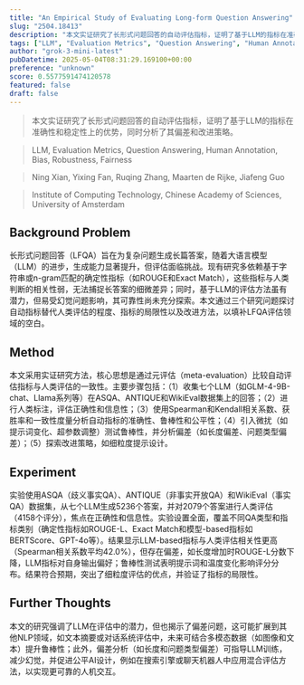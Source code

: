 ```yaml
---
title: "An Empirical Study of Evaluating Long-form Question Answering"
slug: "2504.18413"
description: "本文实证研究了长形式问题回答的自动评估指标，证明了基于LLM的指标在准确性和稳定性上的优势，同时分析了其偏差和改进策略。"
tags: ["LLM", "Evaluation Metrics", "Question Answering", "Human Annotation", "Bias", "Robustness", "Fairness"]
author: "grok-3-mini-latest"
pubDatetime: 2025-05-04T08:31:29.169100+00:00
preference: "unknown"
score: 0.5577591474120578
featured: false
draft: false
---
```


> 本文实证研究了长形式问题回答的自动评估指标，证明了基于LLM的指标在准确性和稳定性上的优势，同时分析了其偏差和改进策略。

> LLM, Evaluation Metrics, Question Answering, Human Annotation, Bias, Robustness, Fairness 

> Ning Xian, Yixing Fan, Ruqing Zhang, Maarten de Rijke, Jiafeng Guo

> Institute of Computing Technology, Chinese Academy of Sciences, University of Amsterdam 

## Background Problem

长形式问题回答（LFQA）旨在为复杂问题生成长篇答案，随着大语言模型（LLM）的进步，生成能力显著提升，但评估面临挑战。现有研究多依赖基于字符串或n-gram匹配的确定性指标（如ROUGE和Exact Match），这些指标与人类判断的相关性弱，无法捕捉长答案的细微差异；同时，基于LLM的评估方法虽有潜力，但易受幻觉问题影响，其可靠性尚未充分探索。本文通过三个研究问题探讨自动指标替代人类评估的程度、指标的局限性以及改进方法，以填补LFQA评估领域的空白。

## Method

本文采用实证研究方法，核心思想是通过元评估（meta-evaluation）比较自动评估指标与人类评估的一致性。主要步骤包括：（1）收集七个LLM（如GLM-4-9B-chat、Llama系列等）在ASQA、ANTIQUE和WikiEval数据集上的回答；（2）进行人类标注，评估正确性和信息性；（3）使用Spearman和Kendall相关系数、获胜率和一致性度量分析自动指标的准确性、鲁棒性和公平性；（4）引入微扰（如提示词变化、超参数调整）测试鲁棒性，并分析偏差（如长度偏差、问题类型偏差）；（5）探索改进策略，如细粒度提示设计。

## Experiment

实验使用ASQA（歧义事实QA）、ANTIQUE（非事实开放QA）和WikiEval（事实QA）数据集，从七个LLM生成5236个答案，并对2079个答案进行人类评估（4158个评分），焦点在正确性和信息性。实验设置全面，覆盖不同QA类型和指标类别（确定性指标如ROUGE-L、Exact Match和模型-based指标如BERTScore、GPT-4o等）。结果显示LLM-based指标与人类评估相关性更高（Spearman相关系数平均42.0%），但存在偏差，如长度增加时ROUGE-L分数下降，LLM指标对自身输出偏好；鲁棒性测试表明提示词和温度变化影响评分分布。结果符合预期，突出了细粒度评估的优点，并验证了指标的局限性。

## Further Thoughts 

本文的研究强调了LLM在评估中的潜力，但也揭示了偏差问题，这可能扩展到其他NLP领域，如文本摘要或对话系统评估中，未来可结合多模态数据（如图像和文本）提升鲁棒性；此外，偏差分析（如长度和问题类型偏差）可指导LLM训练，减少幻觉，并促进公平AI设计，例如在搜索引擎或聊天机器人中应用混合评估方法，以实现更可靠的人机交互。
